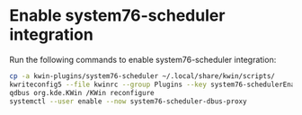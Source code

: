 # Enable system76-scheduler integration

Run the following commands to enable system76-scheduler integration:

```bash
cp -a kwin-plugins/system76-scheduler ~/.local/share/kwin/scripts/
kwriteconfig5 --file kwinrc --group Plugins --key system76-schedulerEnabled true
qdbus org.kde.KWin /KWin reconfigure
systemctl --user enable --now system76-scheduler-dbus-proxy
```
